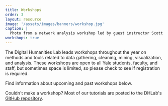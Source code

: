 ```yaml
---
title: Workshops
order: 3
layout: resource
image: '/assets/images/banners/workshop.jpg'
caption: |
  Photo from a network analysis workshop led by guest instructor Scott Weingart. Photo by Michael Marsland.
workshops: true
---
```


The Digital Humanities Lab leads workshops throughout the year on methods and tools related to data gathering, cleaning, mining, visualization, and analysis. These workshops are open to all Yale students, faculty, and staff, but sometimes space is limited, so please check to see if registration is required.

Find information about upcoming and past workshops below. 

Couldn't make a workshop? Most of our tutorials are posted to the DHLab's <a href='https://github.com/YaleDHLab' target='_blank'>GitHub repository</a>.